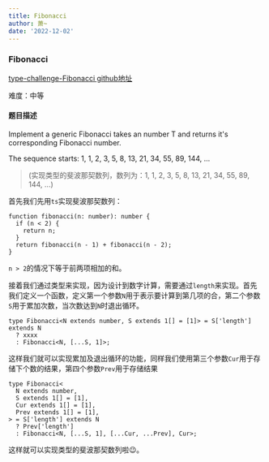 ```yaml
---
title: Fibonacci
author: 萧~
date: '2022-12-02'
---
```


### Fibonacci
[type-challenge-Fibonacci github地址](https://github.com/type-challenges/type-challenges/blob/main/questions/04182-medium-fibonacci-sequence/README.zh-CN.md)

难度：中等

#### 题目描述

Implement a generic Fibonacci<T> takes an number T and returns it's corresponding Fibonacci number.

The sequence starts: 1, 1, 2, 3, 5, 8, 13, 21, 34, 55, 89, 144, ...

>(实现类型的斐波那契数列，数列为：1, 1, 2, 3, 5, 8, 13, 21, 34, 55, 89, 144, ...)

首先我们先用```ts```实现斐波那契数列：

```
function fibonacci(n: number): number {
  if (n < 2) {
    return n;
  }
  return fibonacci(n - 1) + fibonacci(n - 2);
}
```

```n > 2```的情况下等于前两项相加的和。

接着我们通过类型来实现，因为设计到数字计算，需要通过```length```来实现。首先我们定义一个函数，定义第一个参数```N```用于表示要计算到第几项的合，第二个参数```S```用于累加次数，当次数达到```N```时退出循环。

```
type Fibonacci<N extends number, S extends 1[] = [1]> = S['length'] extends N
  ? xxxx
  : Fibonacci<N, [...S, 1]>;
```
这样我们就可以实现累加及退出循环的功能，同样我们使用第三个参数```Cur```用于存储下个数的结果，第四个参数```Prev```用于存储结果

```
type Fibonacci<
  N extends number,
  S extends 1[] = [1],
  Cur extends 1[] = [1],
  Prev extends 1[] = [1],
> = S['length'] extends N
  ? Prev['length']
  : Fibonacci<N, [...S, 1], [...Cur, ...Prev], Cur>;
```

这样就可以实现类型的斐波那契数列啦😉。
